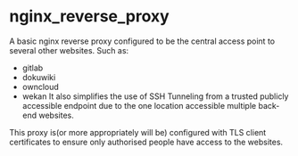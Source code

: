 # nginx_reverse_proxy
A basic nginx reverse proxy configured to be the central access point to several other websites. Such as:
* gitlab
* dokuwiki
* owncloud
* wekan
It also simplifies the use of SSH Tunneling from a trusted publicly accessible endpoint due to the one location accessible multiple back-end websites.

This proxy is(or more appropriately will be) configured with TLS client certificates to ensure only authorised people have access to the websites.

